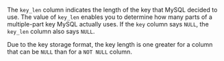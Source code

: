 The `key_len` column indicates the length of the key that MySQL decided to use. The value of `key_len` enables you to determine how many parts of a multiple-part key MySQL actually uses. If the `key` column says `NULL`, the `key_len` column also says `NULL`.

Due to the key storage format, the key length is one greater for a column that can be `NULL` than for a `NOT NULL` column.